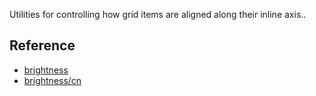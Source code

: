 Utilities for controlling how grid items are aligned along their inline axis..



## Reference

- [brightness](https://tailwindcss.com/docs/justify-items)
- [brightness/cn](https://tailwindcss.cn/docs/justify-items)
